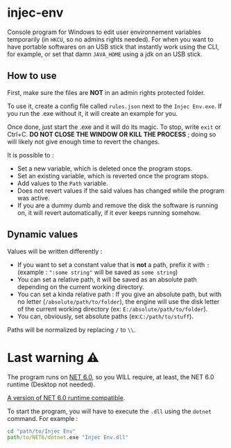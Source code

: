 # injec-env

Console program for Windows to edit user environnement variables temporarily (in `HKCU`, so no admins rights needed). For when you want to have portable softwares on an USB stick that instantly work using the CLI, for example, or set that damn `JAVA_HOME` using a jdk on an USB stick.


## How to use

First, make sure the files are **NOT** in an admin rights protected folder.

To use it, create a config file called `rules.json` next to the `Injec Env.exe`. If you run the .exe without it, it will create an example for you.

Once done, just start the .exe and it will do its magic. To stop, write `exit` or Ctrl+C. **DO NOT CLOSE THE WINDOW OR KILL THE PROCESS** ; doing so will likely not give enough time to revert the changes.

It is possible to :
- Set a new variable, which is deleted once the program stops.
- Set an existing variable, which is reverted once the program stops.
- Add values to the `Path` variable.
- Does not revert values if the said values has changed while the program was active.
- If you are a dummy dumb and remove the disk the software is running on, it will revert automatically, if it ever keeps running somehow.

## Dynamic values

Values will be written differently :

- If you want to set a constant value that is **not** a path, prefix it with `:` (example : `":some string"` will be saved as `some string`)
- You can set a relative path, it will be saved as an absolute path depending on the current working directory.
- You can set a kinda relative path : If you give an absolute path, but with no letter (`/absolute/path/to/folder`), the engine will use the disk letter of the current working directory (ex: `E:/absolute/path/to/folder`).
- You can, obviously, set absolute paths (ex:`C:/path/to/stuff`).

Paths will be normalized by replacing `/` to `\\`.

# Last warning ⚠

The program runs on [NET 6.0](https://dotnet.microsoft.com/en-us/download/dotnet/6.0), so you WILL require, at least, the NET 6.0 runtime (Desktop not needed).

[A version of NET 6.0 runtime compatible](https://dotnet.microsoft.com/en-us/download/dotnet/thank-you/runtime-6.0.2-windows-x64-binaries).

To start the program, you will have to execute the `.dll` using the `dotnet` command. For example :
```cmd
cd "path/to/Injec Env"
path/to/NET6/dotnet.exe "Injec Env.dll"
```
